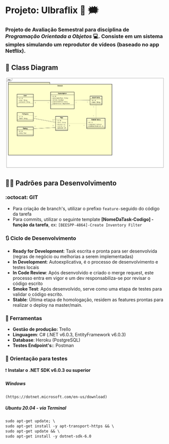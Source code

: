 #  Projeto: Ulbraflix 🎥 :right_anger_bubble:
### Projeto de Avaliação Semestral para disciplina de *Programação Orientada a Objetos* 💻. Consiste em um sistema simples simulando um reprodutor de vídeos (baseado no app Netflix).

## 📑 Class Diagram

![](Documentation/ClassDiagram.png)

## 👨‍💻 Padrões para Desenvolvimento  

### :octocat: GIT 

- Para criação de branch's, utilizar o prefixo ```feature-```seguido do código da tarefa
- Para commits, utilizar o seguinte template **[NomeDaTask-Codigo] - função da tarefa**, ex: ```[BEESPP-4864]-Create Inventory Filter```

### 🔃 Ciclo de Desenvolvimento

- **Ready for Development**: Task escrita e pronta para ser desenvolvida (regras de negócio ou melhorias a serem implementadas)
- **In Development**: Autoexplicativa, é o processo de desenvolvimento e testes locais
- **In Code Review**: Após desenvolvido e criado o merge request, este processo entra em vigor e um dev responsabiliza-se por revisar o código escrito
- **Smoke Test**: Após desenvolvido, serve como uma etapa de testes para validar o código escrito.
- **Stable**: Última etapa de homologação, residem as features prontas para realizar o deploy na master/main. 

### 🧰 Ferramentas

- **Gestão de produção:** Trello
- **Linguagem**: C# (.NET v6.0.3, EntityFramework v6.0.3)
- **Database**: Heroku (PostgreSQL)
- **Testes Endpoint's:**: Postman

### :crocodile: Orientação para testes

❗ **Instalar o .NET SDK v6.0.3 ou superior**

##### Windows 
``` (https://dotnet.microsoft.com/en-us/download) ```

##### Ubuntu 20.04 - via Terminal
```
sudo apt-get update; \
sudo apt-get install -y apt-transport-https && \
sudo apt-get update && \
sudo apt-get install -y dotnet-sdk-6.0
```
